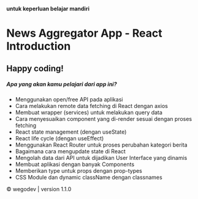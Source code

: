 #### untuk keperluan belajar mandiri

# News Aggregator App - React Introduction

## Happy coding!

##### Apa yang akan kamu pelajari dari app ini?

- Menggunakan open/free API pada aplikasi
- Cara melakukan remote data fetching di React dengan axios
- Membuat wrapper (services) untuk melakukan query data
- Cara menyesuaikan component yang di-render sesuai dengan proses fetching
- React state management (dengan useState)
- React life cycle (dengan useEffect)
- Menggunakan React Router untuk proses perubahan kategori berita
- Bagaimana cara mengupdate state di React
- Mengolah data dari API untuk dijadikan User Interface yang dinamis
- Membuat aplikasi dengan banyak Components
- Memberikan type untuk props dengan prop-types
- CSS Module dan dynamic className dengan classnames

&copy; wegodev | version 1.1.0
